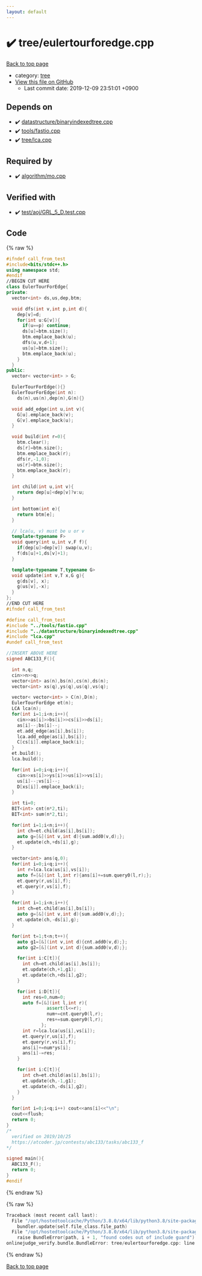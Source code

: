 ```yaml
---
layout: default
---
```


<!-- mathjax config similar to math.stackexchange -->
<script type="text/javascript" async
  src="https://cdnjs.cloudflare.com/ajax/libs/mathjax/2.7.5/MathJax.js?config=TeX-MML-AM_CHTML">
</script>
<script type="text/x-mathjax-config">
  MathJax.Hub.Config({
    TeX: { equationNumbers: { autoNumber: "AMS" }},
    tex2jax: {
      inlineMath: [ ['$','$'] ],
      processEscapes: true
    },
    "HTML-CSS": { matchFontHeight: false },
    displayAlign: "left",
    displayIndent: "2em"
  });
</script>

<script type="text/javascript" src="https://cdnjs.cloudflare.com/ajax/libs/jquery/3.4.1/jquery.min.js"></script>
<script src="https://cdn.jsdelivr.net/npm/jquery-balloon-js@1.1.2/jquery.balloon.min.js" integrity="sha256-ZEYs9VrgAeNuPvs15E39OsyOJaIkXEEt10fzxJ20+2I=" crossorigin="anonymous"></script>
<script type="text/javascript" src="../../assets/js/copy-button.js"></script>
<link rel="stylesheet" href="../../assets/css/copy-button.css" />


# :heavy_check_mark: tree/eulertourforedge.cpp

<a href="../../index.html">Back to top page</a>

* category: <a href="../../index.html#c0af77cf8294ff93a5cdb2963ca9f038">tree</a>
* <a href="{{ site.github.repository_url }}/blob/master/tree/eulertourforedge.cpp">View this file on GitHub</a>
    - Last commit date: 2019-12-09 23:51:01 +0900




## Depends on

* :heavy_check_mark: <a href="../datastructure/binaryindexedtree.cpp.html">datastructure/binaryindexedtree.cpp</a>
* :heavy_check_mark: <a href="../tools/fastio.cpp.html">tools/fastio.cpp</a>
* :heavy_check_mark: <a href="lca.cpp.html">tree/lca.cpp</a>


## Required by

* :heavy_check_mark: <a href="../algorithm/mo.cpp.html">algorithm/mo.cpp</a>


## Verified with

* :heavy_check_mark: <a href="../../verify/test/aoj/GRL_5_D.test.cpp.html">test/aoj/GRL_5_D.test.cpp</a>


## Code

<a id="unbundled"></a>
{% raw %}
```cpp
#ifndef call_from_test
#include<bits/stdc++.h>
using namespace std;
#endif
//BEGIN CUT HERE
class EulerTourForEdge{
private:
  vector<int> ds,us,dep,btm;

  void dfs(int v,int p,int d){
    dep[v]=d;
    for(int u:G[v]){
      if(u==p) continue;
      ds[u]=btm.size();
      btm.emplace_back(u);
      dfs(u,v,d+1);
      us[u]=btm.size();
      btm.emplace_back(u);
    }
  }
public:
  vector< vector<int> > G;

  EulerTourForEdge(){}
  EulerTourForEdge(int n):
    ds(n),us(n),dep(n),G(n){}

  void add_edge(int u,int v){
    G[u].emplace_back(v);
    G[v].emplace_back(u);
  }

  void build(int r=0){
    btm.clear();
    ds[r]=btm.size();
    btm.emplace_back(r);
    dfs(r,-1,0);
    us[r]=btm.size();
    btm.emplace_back(r);
  }

  int child(int u,int v){
    return dep[u]<dep[v]?v:u;
  }

  int bottom(int e){
    return btm[e];
  }

  // lca(u, v) must be u or v
  template<typename F>
  void query(int u,int v,F f){
    if(dep[u]>dep[v]) swap(u,v);
    f(ds[u]+1,ds[v]+1);
  }

  template<typename T,typename G>
  void update(int v,T x,G g){
    g(ds[v], x);
    g(us[v],-x);
  }
};
//END CUT HERE
#ifndef call_from_test

#define call_from_test
#include "../tools/fastio.cpp"
#include "../datastructure/binaryindexedtree.cpp"
#include "lca.cpp"
#undef call_from_test

//INSERT ABOVE HERE
signed ABC133_F(){

  int n,q;
  cin>>n>>q;
  vector<int> as(n),bs(n),cs(n),ds(n);
  vector<int> xs(q),ys(q),us(q),vs(q);

  vector< vector<int> > C(n),D(n);
  EulerTourForEdge et(n);
  LCA lca(n);
  for(int i=1;i<n;i++){
    cin>>as[i]>>bs[i]>>cs[i]>>ds[i];
    as[i]--;bs[i]--;
    et.add_edge(as[i],bs[i]);
    lca.add_edge(as[i],bs[i]);
    C[cs[i]].emplace_back(i);
  }
  et.build();
  lca.build();

  for(int i=0;i<q;i++){
    cin>>xs[i]>>ys[i]>>us[i]>>vs[i];
    us[i]--;vs[i]--;
    D[xs[i]].emplace_back(i);
  }

  int ti=0;
  BIT<int> cnt(n*2,ti);
  BIT<int> sum(n*2,ti);

  for(int i=1;i<n;i++){
    int ch=et.child(as[i],bs[i]);
    auto g=[&](int v,int d){sum.add0(v,d);};
    et.update(ch,+ds[i],g);
  }

  vector<int> ans(q,0);
  for(int i=0;i<q;i++){
    int r=lca.lca(us[i],vs[i]);
    auto f=[&](int l,int r){ans[i]+=sum.query0(l,r);};
    et.query(r,us[i],f);
    et.query(r,vs[i],f);
  }

  for(int i=1;i<n;i++){
    int ch=et.child(as[i],bs[i]);
    auto g=[&](int v,int d){sum.add0(v,d);};
    et.update(ch,-ds[i],g);
  }

  for(int t=1;t<n;t++){
    auto g1=[&](int v,int d){cnt.add0(v,d);};
    auto g2=[&](int v,int d){sum.add0(v,d);};

    for(int i:C[t]){
      int ch=et.child(as[i],bs[i]);
      et.update(ch,+1,g1);
      et.update(ch,+ds[i],g2);
    }

    for(int i:D[t]){
      int res=0,num=0;
      auto f=[&](int l,int r){
               assert(l<=r);
               num+=cnt.query0(l,r);
               res+=sum.query0(l,r);
             };
      int r=lca.lca(us[i],vs[i]);
      et.query(r,us[i],f);
      et.query(r,vs[i],f);
      ans[i]+=num*ys[i];
      ans[i]-=res;
    }

    for(int i:C[t]){
      int ch=et.child(as[i],bs[i]);
      et.update(ch,-1,g1);
      et.update(ch,-ds[i],g2);
    }
  }

  for(int i=0;i<q;i++) cout<<ans[i]<<"\n";
  cout<<flush;
  return 0;
}
/*
  verified on 2019/10/25
  https://atcoder.jp/contests/abc133/tasks/abc133_f
*/

signed main(){
  ABC133_F();
  return 0;
}
#endif

```
{% endraw %}

<a id="bundled"></a>
{% raw %}
```cpp
Traceback (most recent call last):
  File "/opt/hostedtoolcache/Python/3.8.0/x64/lib/python3.8/site-packages/onlinejudge_verify/docs.py", line 345, in write_contents
    bundler.update(self.file_class.file_path)
  File "/opt/hostedtoolcache/Python/3.8.0/x64/lib/python3.8/site-packages/onlinejudge_verify/bundle.py", line 125, in update
    raise BundleError(path, i + 1, "found codes out of include guard")
onlinejudge_verify.bundle.BundleError: tree/eulertourforedge.cpp: line 5: found codes out of include guard

```
{% endraw %}

<a href="../../index.html">Back to top page</a>

